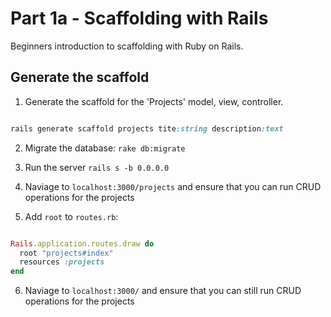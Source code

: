 # Part 1a - Scaffolding with Rails 

Beginners introduction to scaffolding with Ruby on Rails. 


## Generate the scaffold

1. Generate the scaffold for the 'Projects' model, view, controller. 

```ruby

rails generate scaffold projects tite:string description:text

```

2. Migrate the database: `rake db:migrate`

3. Run the server `rails s -b 0.0.0.0`

4. Naviage to `localhost:3000/projects` and ensure that you can run CRUD operations for the projects

5. Add `root` to `routes.rb`:

```ruby

Rails.application.routes.draw do
  root "projects#index"
  resources :projects
end

```

6. Naviage to `localhost:3000/` and ensure that you can still run CRUD operations for the projects
